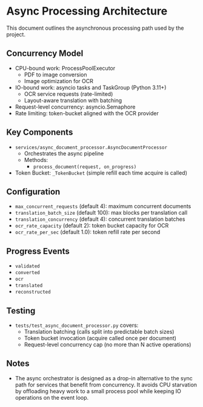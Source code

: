 # Async Processing Architecture

This document outlines the asynchronous processing path used by the project.

## Concurrency Model

- CPU-bound work: ProcessPoolExecutor
  - PDF to image conversion
  - Image optimization for OCR
- IO-bound work: asyncio tasks and TaskGroup (Python 3.11+)
  - OCR service requests (rate-limited)
  - Layout-aware translation with batching
- Request-level concurrency: asyncio.Semaphore
- Rate limiting: token-bucket aligned with the OCR provider

## Key Components

- `services/async_document_processor.AsyncDocumentProcessor`
  - Orchestrates the async pipeline
  - Methods:
    - `process_document(request, on_progress)`
- Token Bucket: `_TokenBucket` (simple refill each time acquire is called)

## Configuration

- `max_concurrent_requests` (default 4): maximum concurrent documents
- `translation_batch_size` (default 100): max blocks per translation call
- `translation_concurrency` (default 4): concurrent translation batches
- `ocr_rate_capacity` (default 2): token bucket capacity for OCR
- `ocr_rate_per_sec` (default 1.0): token refill rate per second

## Progress Events

- `validated`
- `converted`
- `ocr`
- `translated`
- `reconstructed`

## Testing

- `tests/test_async_document_processor.py` covers:
  - Translation batching (calls split into predictable batch sizes)
  - Token bucket invocation (acquire called once per document)
  - Request-level concurrency cap (no more than N active operations)

## Notes

- The async orchestrator is designed as a drop-in alternative to the sync path
  for services that benefit from concurrency. It avoids CPU starvation by
  offloading heavy work to a small process pool while keeping IO operations on
  the event loop.
